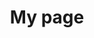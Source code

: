 ---
title: My page
type: landing

sections:
  - block: markdown
    content:
      title: 네트워크 가상화
      subtitle: My subtitle
      text: Add any **markdown** formatted content here - text, images, videos, galleries - and even HTML code!
---